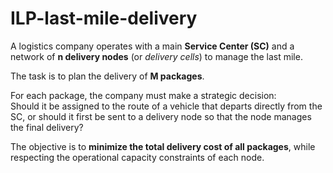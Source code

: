# ILP-last-mile-delivery


A logistics company operates with a main **Service Center (SC)** and a network of **n delivery nodes** (or *delivery cells*) to manage the last mile.

The task is to plan the delivery of **M packages**.

For each package, the company must make a strategic decision:  
Should it be assigned to the route of a vehicle that departs directly from the SC, or should it first be sent to a delivery node so that the node manages the final delivery?

The objective is to **minimize the total delivery cost of all packages**, while respecting the operational capacity constraints of each node.
